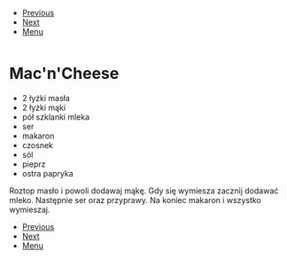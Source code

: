 <!-- Navigation Menu Start -->

- [Previous](<Lukier szklany.md>)
- [Next](<Makowiec.md>)
- [Menu](<README.md>)

<div style="margin-bottom: 50px"></div>

<!-- /Navigation Menu Start -->


# Mac'n'Cheese

- 2 łyżki masła
- 2 łyżki mąki
- pół szklanki mleka
- ser
- makaron
- czosnek
- sól
- pieprz
- ostra papryka

Roztop masło i powoli dodawaj mąkę. Gdy się wymiesza zacznij dodawać mleko. Następnie ser oraz przyprawy. Na koniec makaron i wszystko wymieszaj.


<!-- Navigation Menu End -->

- [Previous](<Lukier szklany.md>)
- [Next](<Makowiec.md>)
- [Menu](<README.md>)

<div style="margin-bottom: 50px"></div>

<!-- /Navigation Menu End -->